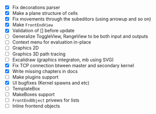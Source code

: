 - [x] Fix decorations parser
- [x] Make a plane structure of cells
- [x] Fix movements through the subeditors (using arrowup and so on)
- [x] Make `FrontEndView`
- [x] Validation of [] before update
- [ ] Generalize ToggleView, RangeView to be both input and outputs
- [ ] Context menu for evaluation in-place
- [ ] Graphics 2D
- [ ] Graphics 3D path tracing
- [ ] Excalidraw (graphics integraton, mb using SVG)
- [x] Fix TCP connection btween master and secondary kernel
- [x] Write missing chapters in docs
- [ ] Make plugins support
- [x] UI bugfixes (Kernel spawns and etc)
- [ ] TemplateBox
- [ ] MakeBoxes support
- [ ] `FrontEndObject` privews for lists
- [ ] Inline frontend objects